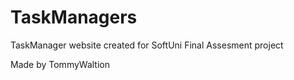 # TaskManagers
 TaskManager website created for SoftUni Final Assesment project

Made by TommyWaltion